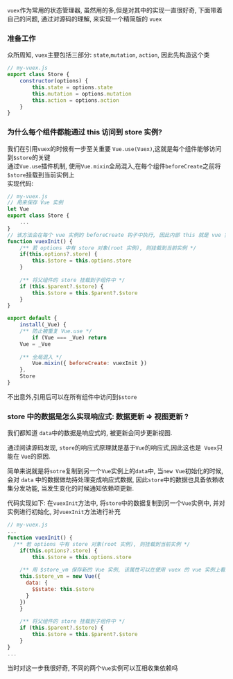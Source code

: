 ```vuex```作为常用的状态管理器, 虽然用的多,但是对其中的实现一直很好奇, 下面带着自己的问题, 通过对源码的理解, 来实现一个精简版的 ```vuex```  
### 准备工作  
众所周知, ```vuex```主要包括三部分: ```state```,```mutation```, ```action```, 因此先构造这个类  
```js  
// my-vuex.js
export class Store {
	constructor(options) {
		this.state = options.state
		this.mutation = options.mutation
		this.action = options.action
	}
}
```
### 为什么每个组件都能通过 this 访问到 store 实例?  
我们在引用```vuex```的时候有一步至关重要 ```Vue.use(Vuex)```,这就是每个组件能够访问到```$store```的关键  
通过```Vue.use```插件机制, 使用```Vue.mixin```全局混入,在每个组件```beforeCreate```之前将```$store```挂载到当前实例上  
实现代码:  
```js
// my-vuex.js 
// 用来保存 Vue 实例
let Vue
export class Store {
	...
}
// 该方法会在每个 vue 实例的 beforeCreate 钩子中执行, 因此内部 this 就是 vue 实例对象
function vuexInit() {
	/** 若 options 中有 store 对象(root 实例), 则挂载到当前实例 */
	if(this.options?.store) {
		this.$store = this.options.store
	}
	
	/** 将父组件的 store 挂载到子组件中 */
	if (this.$parent?.$store) {
		this.$store = this.$parent?.$store
	}
}

export default {
	install(_Vue) {
    /** 防止被重复 Vue.use */
		if (Vue === _Vue) return
    Vue = _Vue
		
    /** 全局混入 */
		Vue.mixin({ beforeCreate: vuexInit })
	},
	Store
}
```

不出意外,引用后可以在所有组件中访问到```$store```  

### store 中的数据是怎么实现响应式:  数据更新 => 视图更新 ?  

我们都知道 ```data```中的数据是响应式的, 被更新会同步更新视图.   

通过阅读源码发现, ```store```的响应式原理就是基于```Vue```的响应式,因此这也是``` Vuex```只能在 ```Vue```的原因.  

简单来说就是将```sotre```复制到另一个```Vue```实例上的```data```中, 当```new Vue```初始化的时候, 会对 ```data``` 中的数据做劫持处理变成响应式数据, 因此```store```中的数据也具备依赖收集分发功能, 当发生变化的时候通知依赖项更新.   

代码实现如下: 在```vuexInit```方法中, 将```store```中的数据复制到另一个```Vue```实例中, 并对实例进行初始化, 对```vuexInit```方法进行补充

```js
// my-vuex.js  
...
function vuexInit() {
  /** 若 options 中有 store 对象(root 实例), 则挂载到当前实例 */
	if(this.options?.store) {
		this.$store = this.options.store
    
    /** 用 $store_vm 保存新的 Vue 实例, 该属性可以在使用 vuex 的 vue 实例上看到 */
    this.$store_vm = new Vue({
      data: {
        $$state: this.$store
      }
    })
	}
	
	/** 将父组件的 store 挂载到子组件中 */
	if (this.$parent?.$store) {
		this.$store = this.$parent?.$store
	}
}
...
```

当时对这一步我很好奇, 不同的两个```Vue```实例可以互相收集依赖吗




